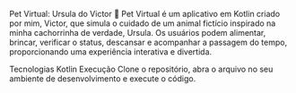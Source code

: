 Pet Virtual: Ursula do Victor 🐾
Pet Virtual é um aplicativo em Kotlin criado por mim, Victor, que simula o cuidado de um animal fictício inspirado na minha cachorrinha de verdade, Ursula. Os usuários podem alimentar, brincar, verificar o status, descansar e acompanhar a passagem do tempo, proporcionando uma experiência interativa e divertida.

Tecnologias
Kotlin
Execução
Clone o repositório, abra o arquivo no seu ambiente de desenvolvimento e execute o código.
